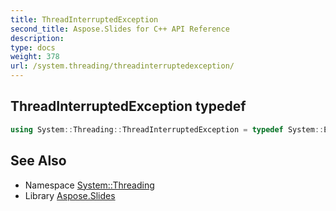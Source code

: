 ```yaml
---
title: ThreadInterruptedException
second_title: Aspose.Slides for C++ API Reference
description: 
type: docs
weight: 378
url: /system.threading/threadinterruptedexception/
---
```

## ThreadInterruptedException typedef




```cpp
using System::Threading::ThreadInterruptedException = typedef System::ExceptionWrapper<Details_ThreadInterruptedException >
```

## See Also

* Namespace [System::Threading](../)
* Library [Aspose.Slides](../../)